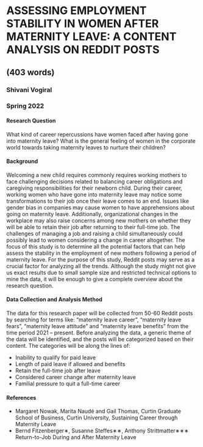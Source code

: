 # ASSESSING EMPLOYMENT STABILITY IN WOMEN AFTER MATERNITY LEAVE: A CONTENT ANALYSIS ON REDDIT POSTS 
## (403 words)
### Shivani Vogiral
### Spring 2022

#### Research Question
What kind of career repercussions have women faced after having gone into maternity leave? What is the general feeling of women in the corporate world towards taking maternity leaves to nurture their children?

#### Background
Welcoming a new child requires commonly requires working mothers to face challenging decisions related to balancing career obligations and caregiving responsibilities for their newborn child. During their career, working women who have gone into maternity leave may notice some transformations to their job once their leave comes to an end. Issues like gender bias in companies may cause women to have apprehensions about going on maternity leave. Additionally, organizational changes in the workplace may also raise concerns among new mothers on whether they will be able to retain their job after returning to their full-time job. The challenges of managing a job and raising a child simultaneously could possibly lead to women considering a change in career altogether. The focus of this study is to determine all the potential factors that can help assess the stability in the employment of new mothers following a period of maternity leave.
For the purpose of this study, Reddit posts may serve as a crucial factor for analyzing all the trends. Although the study might not give us exact results due to small sample size and restricted technical options to mine the data, it will be enough to give a complete overview about the research question.
#### Data Collection and Analysis Method
The data for this research paper will be collected from 50-60 Reddit posts by searching for terms like: “maternity leave career”, “maternity leave fears”, “maternity leave attitude” and “maternity leave benefits” from the time period 2021 – present. Before analyzing the data, a generic theme of the data will be identified, and the posts will be categorized based on their content. The categories will be along the lines of:
- Inability to qualify for paid leave
- Length of paid leave if allowed and benefits
- Retain the full-time job after leave
- Considered career change after maternity leave
- Familial pressure to quit a full-time career

#### References
- Margaret Nowak, Marita Naudé and Gail Thomas, Curtin Graduate School of Business, Curtin University,
Sustaining Career through Maternity Leave
- Bernd Fitzenberger∗, Susanne Steffes∗∗, Anthony Strittmatter∗∗∗ Return-to-Job During and After Maternity
Leave
